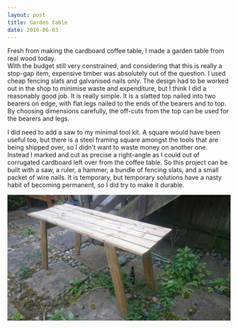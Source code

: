 ```yaml
---
layout: post
title: Garden table
date: 2016-06-03
---
```

Fresh from making the cardboard coffee table, I made a garden table from real wood today.  
With the budget still very constrained, and considering that this is really a stop-gap item, 
expensive timber was absolutely out of the question.  I used cheap fencing slats and galvanised
nails only.  The design had to be worked out in the shop to minimise waste and expenditure, 
but I think I did a reasonably good job.  It is really simple.  It is a slatted top nailed 
into two bearers on edge, with flat legs nailed to the ends of the bearers and to top.
By choosing dimensions carefully, the off-cuts from the top can be used for the bearers and
legs.

I did need to add a saw to my minimal tool kit.  A square would have been useful too, but
there is a steel framing square amongst the tools that are being shipped over, so I didn't
want to waste money on another one.  Instead I marked and cut as precise a right-angle as I 
could out of corrugated cardboard left over from the coffee table.  So this project can be
built with a saw, a ruler, a hammer, a bundle of fencing slats, and a small packet of wire
nails.  It is temporary, but temporary solutions have a nasty habit of becoming permanent, so
I did try to make it durable.

![Garden table](/assets/DSC_0049.jpg)
